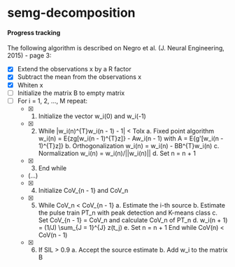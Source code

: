 # semg-decomposition

#### Progress tracking

The following algorithm is described on Negro et al. (J. Neural Engineering,
2015) - page 3:

- [x] Extend the observations x by a R factor
- [x] Subtract the mean from the observations x
- [x] Whiten x
- [ ] Initialize the matrix B to empty matrix
- [ ] For i = 1, 2, ..., M repeat:
    - [x] 1. Initialize the vector w\_i(0) and w\_i(-1)
    - [x] 2. While |w\_i(n)^{T}w\_i(n - 1) - 1| < Tolx
          a. Fixed point algorithm
          w_i(n) = E{zg[w_i(n - 1)^{T}z]} - Aw_i(n - 1)
          with A = E{g'[w_i(n - 1)^{T}z]}
          b. Orthogonalization
          w_i(n) = w_i(n) - BB^{T}w_i(n)
          c. Normalization
          w_i(n) = w_i(n)/||w_i(n)||
          d. Set n = n + 1
    - [x] 3. End while
    - (...)
    - [x] 4. Initialize CoV_{n - 1} and CoV\_n
    - [x] 5. While CoV\_n < CoV_{n - 1}
          a. Estimate the i-th source
          b. Estimate the pulse train PT_n with peak detection and K-means class
          c. Set CoV_{n - 1} = CoV_n and calculate CoV_n of PT_n
          d. w_i(n + 1) = (1/J) \sum_{J = 1}^{J} z(t_j)
          e. Set n = n + 1
      End while CoV(n) < CoV(n - 1)
    - [x] 6. If SIL > 0.9
          a. Accept the source estimate
          b. Add w_i to the matrix B
